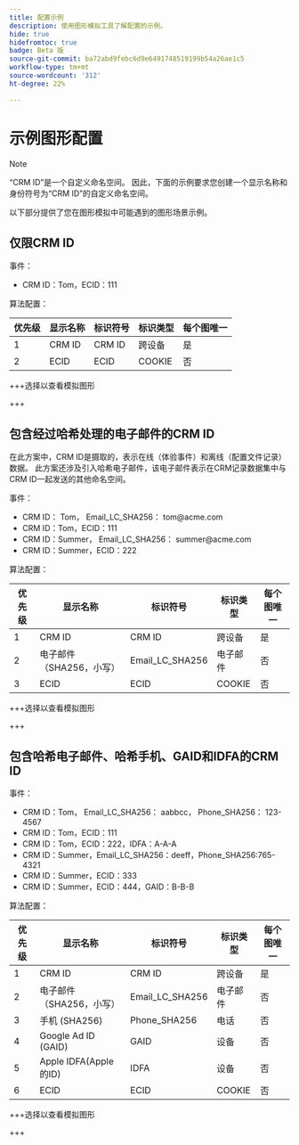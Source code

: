 ```yaml
---
title: 配置示例
description: 使用图形模拟工具了解配置的示例。
hide: true
hidefromtoc: true
badge: Beta 版
source-git-commit: ba72abd9febc6d9e6491748519199b54a26ae1c5
workflow-type: tm+mt
source-wordcount: '312'
ht-degree: 22%

---
```


# 示例图形配置

>[!NOTE]
>
>“CRM ID”是一个自定义命名空间。 因此，下面的示例要求您创建一个显示名称和身份符号为“CRM ID”的自定义命名空间。

以下部分提供了您在图形模拟中可能遇到的图形场景示例。

## 仅限CRM ID

事件：

* CRM ID：Tom，ECID：111

算法配置：

| 优先级 | 显示名称 | 标识符号 | 标识类型 | 每个图唯一 |
| ---| --- | --- | --- | --- |
| 1 | CRM ID | CRM ID | 跨设备 | 是 |
| 2 | ECID | ECID | COOKIE | 否 |

+++选择以查看模拟图形

+++

## 包含经过哈希处理的电子邮件的CRM ID

在此方案中，CRM ID是摄取的，表示在线（体验事件）和离线（配置文件记录）数据。 此方案还涉及引入哈希电子邮件，该电子邮件表示在CRM记录数据集中与CRM ID一起发送的其他命名空间。

事件：

* CRM ID： Tom， Email_LC_SHA256： tom<span>@acme.com
* CRM ID：Tom，ECID：111
* CRM ID：Summer， Email_LC_SHA256： summer<span>@acme.com
* CRM ID：Summer，ECID：222

算法配置：

| 优先级 | 显示名称 | 标识符号 | 标识类型 | 每个图唯一 |
| ---| --- | --- | --- | --- |
| 1 | CRM ID | CRM ID | 跨设备 | 是 |
| 2 | 电子邮件（SHA256，小写） | Email_LC_SHA256 | 电子邮件 | 否 |
| 3 | ECID | ECID | COOKIE | 否 |

+++选择以查看模拟图形

+++

## 包含哈希电子邮件、哈希手机、GAID和IDFA的CRM ID

事件：

* CRM ID：Tom， Email_LC_SHA256： aabbcc， Phone_SHA256： 123-4567
* CRM ID：Tom，ECID：111
* CRM ID：Tom，ECID：222，IDFA：A-A-A
* CRM ID：Summer，Email_LC_SHA256：deeff，Phone_SHA256:765-4321
* CRM ID：Summer，ECID：333
* CRM ID：Summer，ECID：444，GAID：B-B-B

算法配置：

| 优先级 | 显示名称 | 标识符号 | 标识类型 | 每个图唯一 |
| ---| --- | --- | --- | --- |
| 1 | CRM ID | CRM ID | 跨设备 | 是 |
| 2 | 电子邮件（SHA256，小写） | Email_LC_SHA256 | 电子邮件 | 否 |
| 3 | 手机 (SHA256) | Phone_SHA256 | 电话 | 否 |
| 4 | Google Ad ID (GAID) | GAID | 设备 | 否 |
| 5 | Apple IDFA(Apple的ID) | IDFA | 设备 | 否 |
| 6 | ECID | ECID | COOKIE | 否 |

+++选择以查看模拟图形

+++